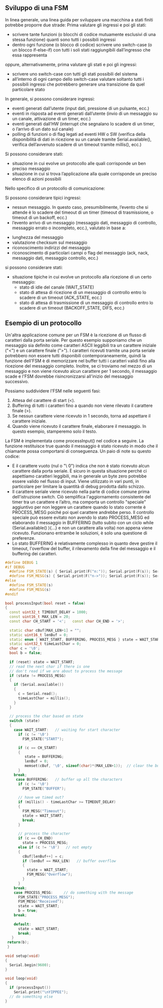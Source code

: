 
## **Sviluppo di una FSM**

In linea generale, una linea guida per sviluppare una macchina a stati finiti potrebbe proporre due strade:
Prima valutare gli ingressi e poi gli stati:
-	scrivere tante funzioni (o blocchi di codice mutuamente esclusivi di una stessa funzione) quanti sono tutti i possibili ingressi
-	dentro ogni funzione (o blocco di codice) scrivere uno switch-case (o un blocco if-else-if) con tutti i soli stati raggiungibili dall’ingresso che essa rappresenta

oppure, alternativamente, prima valutare gli stati e poi gli ingressi:
-	scrivere uno switch-case con tutti gli stati possibili del sistema
-	all’interno di ogni campo dello switch-case valutare soltanto tutti i possibili ingressi che potrebbero generare una transizione da quel particolare stato

In generale, si possono considerare ingressi:
-	eventi generati dall’utente (input dati, pressione di un pulsante, ecc.)
-	eventi in risposta ad eventi generati dall’utente (invio di un messaggio su un canale, attivazione di un timer, ecc.) 
-	eventi generati dall’HW (interrupt che segnalano lo scadere di un timer, o l’arrivo di un dato sul canale)
-	polling di funzioni o di flag legati ad eventi HW o SW (verifica della disponibilità di dati in ricezione su un canale tramite Serial.available(), verifica dell’avvenuto scadere di un timeout tramite millis(), ecc.)

Si possono considerare stati:
-	situazione in cui evolve un protocollo alle quali corrisponde un ben preciso messaggio
-	situazione in cui si trova l’applicazione alla quale corrisponde un preciso elenco di azioni possibili

Nello specifico di un protocollo di comunicazione:

Si possono considerare tipici ingressi:

-	nessun messaggio. In questo caso, presumibilmente, l’evento che si attende è lo scadere del timeout di un timer (timeout di trasmissione, o timeout di un backoff, ecc.)
-	l’evento arrivo di un messaggio (messaggio dati, messaggio di controllo, messaggio errato o incompleto, ecc.), valutato in base a:
  * lunghezza del messaggio
  * valutazione checksum sul messaggio
  * riconoscimento indirizzi del messaggio
  *	riconoscimento di particolari campi o flag del messaggio (ack, nack, messaggio dati, messaggio controllo, ecc.)

si possono considerare stati:

- situazione tipiche in cui evolve un protocollo alla ricezione di un certo messaggio:
  * stato di idle del canale (WAIT_STATE)
  * stato di attesa di ricezione di un messaggio di controllo entro lo scadere di un timeout (ACK_STATE, ecc.)
  * stato di attesa di trasmissione di un messaggio di controllo entro lo scadere di un timeout (BACKOFF_STATE, DIFS, ecc.)

## **Esempio di un protocollo**

Un'altra applicazione comune per un FSM è la ricezione di un flusso di caratteri dalla porta seriale.
Per questo esempio supponiamo che un messaggio sia definito come caratteri ASCII leggibili tra un carattere iniziale ("<") e un carattere finale (">").
I caratteri ricevuti tramite una porta seriale potrebbero non essere tutti disponibili contemporaneamente, quindi la funzione dell'FSM è di memorizzare nel buffer tutti i caratteri validi fino alla ricezione del messaggio completo. Inoltre, se ci troviamo nel mezzo di un messaggio e non viene ricevuto alcun carattere per 1 secondo, il messaggio scade e l'FSM dovrebbe risincronizzarsi all'inizio del messaggio successivo.

Possiamo suddividere l'FSM nelle seguenti fasi:
1.	Attesa del carattere di start (<).
2.	Buffering di tutti i caratteri fino a quando non viene rilevato il carattere finale (>).
3.	Se nessun carattere viene ricevuto in 1 secondo, torna ad aspettare il carattere iniziale.
4.	Quando viene ricevuto il carattere finale, elaborare il messaggio. In questo esempio, stamperemo solo il testo.

La FSM è implementata come processInput() nel codice a seguire. La funzione restituisce true quando il messaggio è stato ricevuto in modo che il chiamante possa comportarsi di conseguenza.
Un paio di note su questo codice:
 -	E il carattere vuoto (nul o "\ 0") indica che non è stato ricevuto alcun carattere dalla porta seriale. È sicuro in questa situazione perché ci aspettiamo caratteri leggibili, ma in generale un byte zero potrebbe essere valido nel flusso di input. Viene utilizzato in vari punti, in particolare per limitare la quantità di debug prodotta dallo schizzo.
 -	Il carattere seriale viene ricevuto nella parte di codice comune prima dell'istruzione switch. Ciò semplifica l'aggiornamento consistente del timer tra un carattere e l’altro, ma comporta un controllo "speciale" aggiuntivo per non leggere un carattere quando lo stato corrente è PROCESS_MESG poiché poi quel carattere andrebbe perso. Il controllo speciale può essere evitato non avendo lo stato PROCESS_MESG ed elaborando il messaggio in BUFFERING (tutto subito con un ciclo while (Serial.available() ){…} e non un carattere alla volta) non appena viene ricevuto. Funzionano entrambe le soluzioni, è solo una questione di preferenze.
 -	Lo stato BUFFERING è relativamente complesso in quanto deve gestire il timeout, l'overflow del buffer, il rilevamento della fine del messaggio e il buffering dei caratteri.

```C++
#define DEBUG 1
#if DEBUG
  #define FSM_STATE(s) { Serial.print(F("n:")); Serial.print(F(s)); Serial.print(F(": ")); Serial.print(c); }
  #define FSM_MESG(s) { Serial.print(F("n->")); Serial.print(F(s)); Serial.print(F(": ")); Serial.print(cBuf); }
#else
  #define FSM_STATE(s)
  #define FSM_MESG(s)
#endif
  
bool processInput(bool reset = false)
{
  const uint32_t TIMEOUT_DELAY = 1000;
  const uint16_t MAX_LEN = 20;
  const char CH_START = '<';   const char CH_END = '>';
 
  static char cBuf[MAX_LEN+1] = "";
  static uint16_t lenBuf = 0;
  static enum { WAIT_START, BUFFERING, PROCESS_MESG } state = WAIT_START;
  static uint32_t timeLastChar = 0;
  char c = '\0';
  bool b = false;
 
  if (reset) state = WAIT_START;
  // read the next char if there is one
  // don't read if we are about to process the message
  if (state != PROCESS_MESG)
  {
    if (Serial.available())
    {
      c = Serial.read();
      timeLastChar = millis();
    }
  }
  
  // process the char based on state
  switch (state)
  {
    case WAIT_START:   // waiting for start character
      if (c != '\0')
        FSM_STATE("START");

      if (c == CH_START)
      {
         state = BUFFERING;
         lenBuf = 0;
         memset(cBuf, '\0', sizeof(char)*(MAX_LEN+1));  // clear the buffer
      }
    break;
     case BUFFERING:   // buffer up all the characters
      if (c != '\0')
        FSM_STATE("BUFFER"); 
 
      // have we timed out?
      if (millis() - timeLastChar >= TIMEOUT_DELAY)
      { 
        FSM_MESG("Timeout");
        state = WAIT_START;
        break;
      }
   
      // process the character
      if (c == CH_END)
        state = PROCESS_MESG;
      else if (c != '\0')   // not empty
      {
        cBuf[lenBuf++] = c;
        if (lenBuf == MAX_LEN)   // buffer overflow
        {
          state = WAIT_START;
          FSM_MESG("Overflow");
        }
      }
    break;
    case PROCESS_MESG:     // do something with the message
      FSM_STATE("PROCESS_MESG");
      FSM_MESG("Received");
      state = WAIT_START;
      b = true;
    break;
 
    default:
      state = WAIT_START;
      break;
   }
 return(b);
 }
 
void setup(void) 
{
  Serial.begin(9600);
}
 
void loop(void) 
{
  if (processInput())
    Serial.print("\nYIPPEE");
  // do something else
}
```
